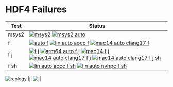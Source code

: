 # HDF4 Failures

| Test | Status |
| -----| ------ |
|msys2|[![msys2](https://github.com/hyoklee/hdf4/actions/workflows/msys2.yml/badge.svg)](https://github.com/hyoklee/hdf4/actions/workflows/msys2.yml) [![msys2 auto](https://github.com/hyoklee/hdf4/actions/workflows/msys2-auto.yml/badge.svg)](https://github.com/hyoklee/hdf4/actions/workflows/msys2-auto.yml)|
|f| [![auto f](https://github.com/hyoklee/hdf4/actions/workflows/auto-f.yml/badge.svg)](https://github.com/hyoklee/hdf4/actions/workflows/auto-f.yml) [![lin auto aocc f](https://github.com/hyoklee/hdf4/actions/workflows/lin-auto-aocc-f.yml/badge.svg)](https://github.com/hyoklee/hdf4/actions/workflows/lin-auto-aocc-f.yml)  [![mac14 auto clang17 f ](https://github.com/hyoklee/hdf4/actions/workflows/mac14-auto-clang17-f.yml/badge.svg)](https://github.com/hyoklee/hdf4/actions/workflows/mac14-auto-clang17-f.yml)|
|f j| [![f j](https://github.com/hyoklee/hdf4/actions/workflows/f-j.yml/badge.svg)](https://github.com/hyoklee/hdf4/actions/workflows/f-j.yml) [![arm64 auto f j](https://github.com/hyoklee/hdf4/actions/workflows/arm64-auto-f-j.yml/badge.svg)](https://github.com/hyoklee/hdf4/actions/workflows/arm64-auto-f-j.yml) [![mac14 f j](https://github.com/hyoklee/hdf4/actions/workflows/mac14-f-j.yml/badge.svg)](https://github.com/hyoklee/hdf4/actions/workflows/mac14-f-j.yml) [![mac14 auto clang17 f j ](https://github.com/hyoklee/hdf4/actions/workflows/mac14-auto-clang17-f-j.yml/badge.svg)](https://github.com/hyoklee/hdf4/actions/workflows/mac14-auto-clang17-f-j.yml) [![mac14 auto clang17 f j sh](https://github.com/hyoklee/hdf4/actions/workflows/mac14-auto-clang17-f-j-sh.yml/badge.svg)](https://github.com/hyoklee/hdf4/actions/workflows/mac14-auto-clang17-f-j-sh.yml) |
|f sh|  [![lin auto aocc f sh](https://github.com/hyoklee/hdf4/actions/workflows/lin-auto-aocc-f-sh.yml/badge.svg)](https://github.com/hyoklee/hdf4/actions/workflows/lin-auto-aocc-f-sh.yml) [![lin auto nvhpc f sh](https://github.com/hyoklee/hdf4/actions/workflows/lin-auto-nvhpc-f-sh.yml/badge.svg)](https://github.com/hyoklee/hdf4/actions/workflows/lin-auto-nvhpc-f-sh.yml) |
![reology](https://repology.org/badge/vertical-allrepos/hdf.svg?header=hdf)
|j| [![j](https://github.com/hyoklee/hdf4/actions/workflows/j.yml/badge.svg)](https://github.com/hyoklee/hdf4/actions/workflows/j.yml)|
